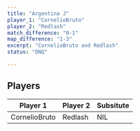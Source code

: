 ```yaml
---
title: "Argentina J"
player_1: "CornelioBruto"
player_2: "Redlash"
match_difference: "0-1"
map_difference: "1-3"
excerpt: "CornelioBruto and Redlash"
status: "DNQ"

---
```

## Players

| Player 1 | Player 2 | Subsitute |
| -- | -- | -- |
| CornelioBruto | Redlash | NIL |
